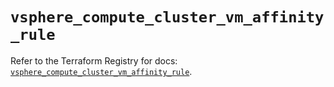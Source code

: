 # `vsphere_compute_cluster_vm_affinity_rule`

Refer to the Terraform Registry for docs: [`vsphere_compute_cluster_vm_affinity_rule`](https://registry.terraform.io/providers/hashicorp/vsphere/2.9.1/docs/resources/compute_cluster_vm_affinity_rule).
